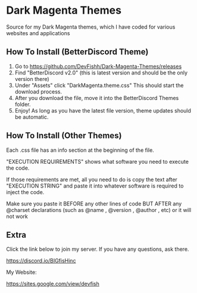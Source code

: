 # Dark Magenta Themes 
Source for my Dark Magenta themes, which I have coded for various websites and applications

## How To Install (BetterDiscord Theme)
1. Go to https://github.com/DevFishh/Dark-Magenta-Themes/releases
2. Find "BetterDiscord v2.0" (this is latest version and should be the only version there)
3. Under "Assets" click "DarkMagenta.theme.css" This should start the download process. 
4. After you download the file, move it into the BetterDiscord Themes folder.
5. Enjoy! As long as you have the latest file version, theme updates should be automatic. 

## How To Install (Other Themes)
Each .css file has an info section at the beginning of the file.

"EXECUTION REQUIREMENTS" shows what software you need to execute the code.

If those requirements are met, all you need to do is copy the text after "EXECUTION STRING" and paste it into whatever software is required to inject the code.

Make sure you paste it BEFORE any other lines of code BUT AFTER any @charset declarations (such as @name , @version , @author , etc) or it will not work

## Extra
Click the link below to join my server. If you have any questions, ask there.

https://discord.io/BIGfisHinc

My Website:

https://sites.google.com/view/devfish
